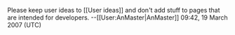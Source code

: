 Please keep user ideas to [[User ideas]] and don't add stuff to pages that are intended for developers. --[[User:AnMaster|AnMaster]] 09:42, 19 March 2007 (UTC)
